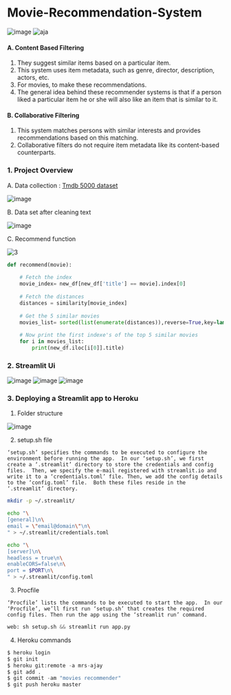 # Movie-Recommendation-System

![image](https://user-images.githubusercontent.com/37560890/183598989-45e431c6-c66f-40c3-8bfc-606a78880a4d.png)
![aja](https://user-images.githubusercontent.com/37560890/183597991-1d0820b1-c5c2-4f1a-b599-c9f2323e3e7d.png)

#### A. Content Based Filtering
1. They suggest similar items based on a particular item. 
2. This system uses item metadata, such as genre, director, description, actors, etc.
3. For movies, to make these recommendations. 
4. The general idea behind these recommender systems is that if a person liked a particular item
he or she will also like an item that is similar to it.

#### B. Collaborative Filtering

1. This system matches persons with similar interests and provides recommendations based on this matching.
2. Collaborative filters do not require item metadata like its content-based counterparts.

### 1. Project Overview

A. Data collection : [Tmdb 5000 dataset](https://www.kaggle.com/datasets/tmdb/tmdb-movie-metadata)

![image](https://user-images.githubusercontent.com/37560890/183575278-fc9da1e9-b9cf-44e9-a953-8c082108d028.png)

B. Data set after cleaning text

![image](https://user-images.githubusercontent.com/37560890/183575485-ef3bd59d-6121-46e6-9f64-2a9678551ce4.png)

C. Recommend function


![3](https://user-images.githubusercontent.com/37560890/183600630-3d16f353-9ed9-421f-80b2-0282ea9ed95a.png)

```py
def recommend(movie):
    
    # Fetch the index
    movie_index= new_df[new_df['title'] == movie].index[0]
    
    # Fetch the distances
    distances = similarity[movie_index]
    
    # Get the 5 similar movies 
    movies_list= sorted(list(enumerate(distances)),reverse=True,key=lambda x:x[1])[1:6]
    
    # Now print the first indexe's of the top 5 similar movies
    for i in movies_list:
        print(new_df.iloc[i[0]].title)

```

### 2. Streamlit Ui 


![image](https://user-images.githubusercontent.com/37560890/183477463-4c1b6778-1f2c-4166-9971-381ba284c217.png)
![image](https://user-images.githubusercontent.com/37560890/183476828-a751733c-11b3-436f-be30-409a8e1cba3a.png)
![image](https://user-images.githubusercontent.com/37560890/183477100-9334723e-ea9d-421f-b14d-8bef998e97d9.png)

### 3. Deploying a Streamlit app to Heroku

1. Folder structure

![image](https://user-images.githubusercontent.com/37560890/183566414-2271d181-461a-4fa7-a127-93d447a751b8.png)

2. setup.sh file

`
‘setup.sh’ specifies the commands to be executed to configure the environment before running the app. 
In our ‘setup.sh’, we first create a ‘.streamlit’ directory to store the credentials and config files. 
Then, we specify the e-mail registered with streamlit.io and write it to a ‘credentials.toml’ file.
Then, we add the config details to the ‘config.toml’ file. 
Both these files reside in the ‘.streamlit’ directory.
`

```sh
mkdir -p ~/.streamlit/

echo "\
[general]\n\
email = \"email@domain\"\n\
" > ~/.streamlit/credentials.toml

echo "\
[server]\n\
headless = true\n\
enableCORS=false\n\
port = $PORT\n\
" > ~/.streamlit/config.toml

```

3. Procfile

`
‘Procfile’ lists the commands to be executed to start the app. 
In our ‘Procfile’, we’ll first run ‘setup.sh’ that creates the required config files.
Then run the app using the ‘streamlit run’ command.
`

```py
web: sh setup.sh && streamlit run app.py
```

4. Heroku commands

```py 
$ heroku login
$ git init
$ heroku git:remote -a mrs-ajay
$ git add .
$ git commit -am "movies recommender"
$ git push heroku master

```
